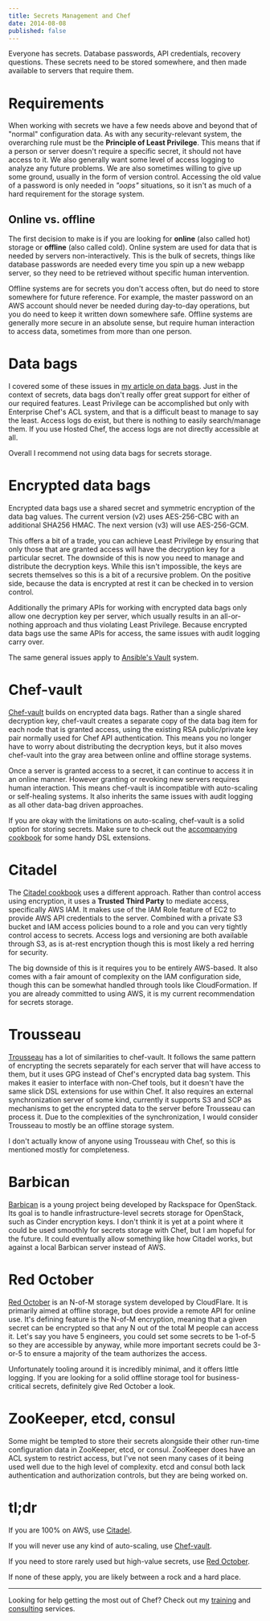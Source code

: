 ```yaml
---
title: Secrets Management and Chef
date: 2014-08-08
published: false
---
```


Everyone has secrets. Database passwords, API credentials, recovery questions.
These secrets need to be stored somewhere, and then made available to servers
that require them.

# Requirements

When working with secrets we have a few needs above and beyond that of "normal"
configuration data. As with any security-relevant system, the overarching rule
must be the **Principle of Least Privilege**. This means that if a person or
server doesn't require a specific secret, it should not have access to it. We
also generally want some level of access logging to analyze any future problems.
We are also sometimes willing to give up some ground, usually in the form of
version control. Accessing the old value of a password is only needed in
*"oops"* situations, so it isn't as much of a hard requirement for the storage
system.

## Online vs. offline

The first decision to make is if you are looking for **online** (also called
hot) storage or **offline** (also called cold). Online system are used for data
that is needed by servers non-interactively. This is the bulk of secrets, things
like database passwords are needed every time you spin up a new webapp server,
so they need to be retrieved without specific human intervention.

Offline systems are for secrets you don't access often, but do need to store
somewhere for future reference. For example, the master password on an AWS
account should never be needed during day-to-day operations, but you do need
to keep it written down somewhere safe. Offline systems are generally more
secure in an absolute sense, but require human interaction to access data,
sometimes from more than one person.

# Data bags

I covered some of these issues in [my article on data bags](/data-bags/).
Just in the context of secrets, data bags don't really offer great support for
either of our required features. Least Privilege can be accomplished but only
with Enterprise Chef's ACL system, and that is a difficult beast to manage to
say the least. Access logs do exist, but there is nothing to easily
search/manage them. If you use Hosted Chef, the access logs are not directly
accessible at all.

Overall I recommend not using data bags for secrets storage.

# Encrypted data bags

Encrypted data bags use a shared secret and symmetric encryption of the data
bag values. The current version (v2) uses AES-256-CBC with an additional
SHA256 HMAC. The next version (v3) will use AES-256-GCM.

This offers a bit of a trade, you can achieve Least Privilege
by ensuring that only those that are granted access will have the decryption
key for a particular secret. The downside of this is now you need to manage
and distribute the decryption keys. While this isn't impossible, the keys
are secrets themselves so this is a bit of a recursive problem. On the positive
side, because the data is encrypted at rest it can be checked in to version
control.

Additionally the primary APIs for working with encrypted data bags only allow
one decryption key per server, which usually results in an all-or-nothing
approach and thus violating Least Privilege. Because encrypted data bags use the
same APIs for access, the same issues with audit logging carry over.

The same general issues apply to
[Ansible's Vault](http://docs.ansible.com/playbooks_vault.html) system.

# Chef-vault

[Chef-vault](https://github.com/Nordstrom/chef-vault) builds on encrypted
data bags. Rather than a single shared decryption key, chef-vault creates a
separate copy of the data bag item for each node that is granted access, using
the existing RSA public/private key pair normally used for Chef API
authentication. This means you no longer have to worry about distributing the
decryption keys, but it also moves chef-vault into the gray area between
online and offline storage systems.

Once a server is granted access to a secret, it can continue to access it in
an online manner. However granting or revoking new servers requires human
interaction. This means chef-vault is incompatible with auto-scaling or
self-healing systems. It also inherits the same issues with audit logging as
all other data-bag driven approaches.

If you are okay with the limitations on auto-scaling, chef-vault is a solid
option for storing secrets. Make sure to check out the
[accompanying cookbook](https://github.com/opscode-cookbooks/chef-vault) for
some handy DSL extensions.

# Citadel

The [Citadel cookbook](https://github.com/poise/citadel) uses a different
approach. Rather than control access using encryption, it uses a **Trusted Third
Party** to mediate access, specifically AWS IAM. It makes use of the IAM Role
feature of EC2 to provide AWS API credentials to the server. Combined with a
private S3 bucket and IAM access policies bound to a role and you can very
tightly control access to secrets. Access logs and versioning are both available
through S3, as is at-rest encryption though this is most likely a red herring
for security.

The big downside of this is it requires you to be entirely AWS-based. It also
comes with a fair amount of complexity on the IAM configuration side, though
this can be somewhat handled through tools like CloudFormation. If you are
already committed to using AWS, it is my current recommendation for secrets
storage.

# Trousseau

[Trousseau](https://github.com/oleiade/trousseau) has a lot of similarities to
chef-vault. It follows the same pattern of encrypting the secrets separately
for each server that will have access to them, but it uses GPG instead of
Chef's encrypted data bag system. This makes it easier to interface with
non-Chef tools, but it doesn't have the same slick DSL extensions for use
within Chef. It also requires an external synchronization server of some kind,
currently it supports S3 and SCP as mechanisms to get the encrypted data to
the server before Trousseau can process it. Due to the complexities of the
synchronization, I would consider Trousseau to mostly be an offline storage
system.

I don't actually know of anyone using Trousseau with Chef, so this is mentioned
mostly for completeness.

# Barbican

[Barbican](https://github.com/openstack/barbican) is a young project being
developed by Rackspace for OpenStack. Its goal is to handle infrastructure-level
secrets storage for OpenStack, such as Cinder encryption keys. I don't think it
is yet at a point where it could be used smoothly for secrets storage with Chef,
but I am hopeful for the future. It could eventually allow something like how
Citadel works, but against a local Barbican server instead of AWS.

# Red October

[Red October](https://github.com/cloudflare/redoctober) is an N-of-M storage
system developed by CloudFlare. It is primarily aimed at offline storage, but
does provide a remote API for online use. It's defining feature is the N-of-M
encryption, meaning that a given secret can be encrypted so that any N out of
the total M people can access it. Let's say you have 5 engineers, you could
set some secrets to be 1-of-5 so they are accessible by anyway, while more
important secrets could be 3-or-5 to ensure a majority of the team authorizes
the access.

Unfortunately tooling around it is incredibly minimal, and it offers little
logging. If you are looking for a solid offline storage tool for
business-critical secrets, definitely give Red October a look.

# ZooKeeper, etcd, consul

Some might be tempted to store their secrets alongside their other run-time
configuration data in ZooKeeper, etcd, or consul. ZooKeeper does have an ACL
system to restrict access, but I've not seen many cases of it being used well
due to the high level of complexity. etcd and consul both lack authentication
and authorization controls, but they are being worked on.

# tl;dr

If you are 100% on AWS, use [Citadel](https://github.com/poise/citadel).

If you will never use any kind of auto-scaling, use
[Chef-vault](https://github.com/Nordstrom/chef-vault).

If you need to store rarely used but high-value secrets, use
[Red October](https://github.com/cloudflare/redoctober).

If none of these apply, you are likely between a rock and a hard place.

---

Looking for help getting the most out of Chef? Check out my [training](/training/) and
[consulting](/consulting/) services.
